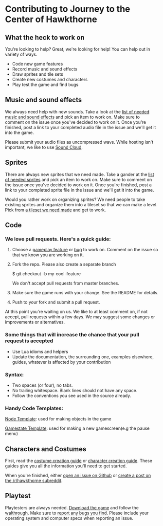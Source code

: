 # Contributing to Journey to the Center of Hawkthorne
## What the heck to work on

You're looking to help? Great, we're looking for help! You can help out in
variety of ways.

- Code new game features
- Record music and sound effects
- Draw sprites and tile sets
- Create new costumes and characters
- Play test the game and find bugs

## Music and sound effects

We always need help with new sounds. Take a look at the [list of needed music
and sound effects][audio] and pick an item to work on. Make sure to comment on
the issue once you've decided to work on it. Once you're finished, post a link
to your completed audio file in the issue and we'll get it into the game.

Please submit your audio files as uncompressed wavs. While hosting isn't
important, we like to use [Sound Cloud](http://soundclock.com).

[audio]: https://github.com/hawkthorne/hawkthorne-journey/issues?labels=audio&state=open

## Sprites

There are always new sprites that we need made. Take a gander at the [list of
needed sprites][sprites] and pick an item to work on. Make sure to comment on
the issue once you've decided to work on it. Once you're finished, post a link
to your completed sprite file in the issue and we'll get it into the game.

Would you rather work on organizing sprites? We need people to take existing
sprites and organize them into a tileset so that we can make a level. Pick from
[a tileset we need made][tilesets] and get to work.

[sprites]: https://github.com/hawkthorne/hawkthorne-journey/issues?labels=sprites&state=open
[tilesets]: https://github.com/hawkthorne/hawkthorne-journey/issues?labels=tileset&state=open

## Code

### We love pull requests. Here's a quick guide:

1. Choose a [gameplay feature][gameplay] or [bug][bugs] to work on. 
   Comment on the issue so that we know you are working on it.
2. Fork the repo. Please also create a separate branch

    $ git checkout -b my-cool-feature

   We don't accept pull requests from master branches.
3. Make sure the game runs with your change. See the README for details.
4. Push to your fork and submit a pull request.

At this point you're waiting on us. We like to at least comment on, if not
accept, pull requests within a few days. We may suggest some changes or
improvements or alternatives.

### Some things that will increase the chance that your pull request is accepted

* Use Lua idioms and helpers
* Update the documentation, the surrounding one, examples elsewhere, guides,
  whatever is affected by your contribution

### Syntax:

* Two spaces (or four), no tabs.
* No trailing whitespace. Blank lines should not have any space.
* Follow the conventions you see used in the source already.

### Handy Code Templates:
[Node Template][node]: used for making objects in the game

[Gamestate Template][gamestate]: used for making a new gamescreen(e.g the pause menu)

[node]: https://github.com/hawkthorne/hawkthorne-journey/blob/master/docs/codetemplates/node.lua
[gamestate]: https://github.com/hawkthorne/hawkthorne-journey/blob/master/docs/codetemplates/state.lua

[gameplay]: https://github.com/hawkthorne/hawkthorne-journey/issues?labels=gameplay&state=open
[bugs]: https://github.com/hawkthorne/hawkthorne-journey/issues?labels=bug&state=open

## Characters and Costumes

First, read the [costume creation guide][costumes] or [character creation
guide][characters]. These guides give you all the information you'll need to
get started.

When you're finished, either [open an issue on Github][newissue] or [create a
post on the /r/hawkthorne subreddit][newpost].

[costumes]: https://github.com/hawkthorne/hawkthorne-journey/wiki/Costume-creation-guide
[characters]: https://github.com/hawkthorne/hawkthorne-journey/wiki/Character-creation-guide
[characters]: https://github.com/hawkthorne/hawkthorne-journey/wiki/Character-creation-guide

## Playtest

Playtesters are always needed. [Download the game][downloads] and follow the
[walthrough][testing]. Make sure to [report any bugs you find][newissue].
Please include your operating system and computer specs when reporting an
issue.

[testing]: https://github.com/hawkthorne/hawkthorne-journey/wiki/Walkthrough
[downloads]: https://github.com/hawkthorne/hawkthorne-journey/blob/master/README.md#download-the-game
[newissue]: https://github.com/hawkthorne/hawkthorne-journey/issues/new
[newpost]: http://www.reddit.com/r/hawkthorne/submit
